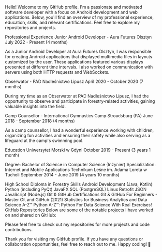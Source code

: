Hello! Welcome to my GitHub profile. I'm a passionate and motivated software developer with a focus on Android development and web applications. Below, you'll find an overview of my professional experience, education, skills, and relevant certifications. Feel free to explore my repositories and projects.

Professional Experience
Junior Android Developer - Aura Futures Olsztyn
July 2022 - Present (4 months)

As a Junior Android Developer at Aura Futures Olsztyn, I was responsible for creating Android applications that displayed multimedia files in layouts customized by the user. These applications featured various displays presented at different time intervals. I also worked on communication with servers using both HTTP requests and WebSockets.

Obserwator - PAD Nadleśnictwo Lipusz
April 2020 - October 2020 (7 months)

During my time as an Obserwator at PAD Nadleśnictwo Lipusz, I had the opportunity to observe and participate in forestry-related activities, gaining valuable insights into the field.

Camp Counsellor - International Gymnastics Camp Stroudsburg (PA)
June 2018 - September 2018 (4 months)

As a camp counsellor, I had a wonderful experience working with children, organizing fun activities and ensuring their safety while also serving as a lifeguard at the camp's swimming pool.

Education
Uniwersytet Morski w Gdyni
October 2019 - Present (3 years 1 month)

Degree: Bachelor of Science in Computer Science (Inżynier)
Specialization: Internet and Mobile Applications
Technikum Leśne im. Adama Loreta w Tucholi
September 2014 - June 2019 (4 years 10 months)

High School Diploma in Forestry
Skills
Android Development (Java, Kotlin)
Python (including PyQt)
JavaFX
SQL (PostgreSQL)
Linux
Retrofit
JSON
JavaScript (Node.js)
Git & GitHub
Certifications
Git & GitHub For Beginners - Master Git and GitHub (2021)
Statistics for Business Analytics and Data Science A-Z™
Python A-Z™: Python For Data Science With Real Exercises!
GitHub Repositories
Below are some of the notable projects I have worked on and shared on GitHub:

Please feel free to check out my repositories for more projects and code contributions.

Thank you for visiting my GitHub profile. If you have any questions or collaboration opportunities, feel free to reach out to me. Happy coding! 🚀
